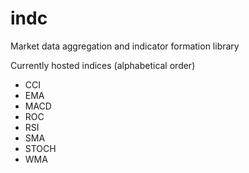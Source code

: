 # indc
Market data aggregation and indicator formation library

Currently hosted indices (alphabetical order)
 - CCI
 - EMA
 - MACD
 - ROC
 - RSI
 - SMA
 - STOCH
 - WMA

